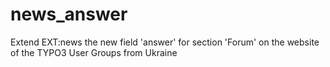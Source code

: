 # news_answer
Extend EXT:news the new field 'answer' for section 'Forum' on the website of the TYPO3 User Groups from Ukraine

